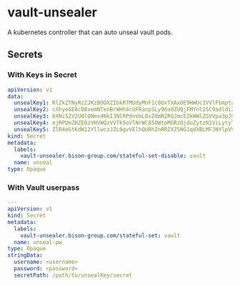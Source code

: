 # vault-unsealer

A kubernetes controller that can auto unseal vault pods.

## Secrets

### With Keys in Secret

```yaml
apiVersion: v1
data:
  unsealKey1: RlZkZTNyRzZJKzBOOXZIbkRTMUdyMnF1c0UxTXAxOE9HWUc1VVlFbmptaHc=
  unsealKey2: cXhyeGE0c08xemNTenBrWHh4cUFRanpSLy96a0ZUQjFMYnl2SC9adldiZGM=
  unsealKey3: bXNiS2V2U0lQNms4NkI3NlRPdnVmL0xZdmR2RGJmcEZkWWlZSVVpa3pJSkw=
  unsealKey4: ejRPUmZHZE0zVHVWQzVVTk5oVlNrWC85OWtoMGRzQjduZytzN1ViLytyT0Q=
  unsealKey5: ZlR4eGtKdW12YllwczJZL0gvVElhQURhZnRRZXZ5NG1qdXBLMFJNYlpVVHo=
kind: Secret
metadata:
  labels:
    vault-unsealer.bison-group.com/stateful-set-disable: vault
  name: unseal
type: Opaque
```

### With Vault userpass

```yaml
---
apiVersion: v1
kind: Secret
metadata:
  labels:
    vault-unsealer.bison-group.com/stateful-set: vault
  name: unseal-pw
type: Opaque
stringData:
  username: <username>
  password: <password>
  secretPath: /path/to/unsealKey/secret

```

